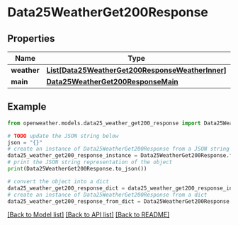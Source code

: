 # Data25WeatherGet200Response


## Properties

Name | Type | Description | Notes
------------ | ------------- | ------------- | -------------
**weather** | [**List[Data25WeatherGet200ResponseWeatherInner]**](Data25WeatherGet200ResponseWeatherInner.md) |  | [optional] 
**main** | [**Data25WeatherGet200ResponseMain**](Data25WeatherGet200ResponseMain.md) |  | [optional] 

## Example

```python
from openweather.models.data25_weather_get200_response import Data25WeatherGet200Response

# TODO update the JSON string below
json = "{}"
# create an instance of Data25WeatherGet200Response from a JSON string
data25_weather_get200_response_instance = Data25WeatherGet200Response.from_json(json)
# print the JSON string representation of the object
print(Data25WeatherGet200Response.to_json())

# convert the object into a dict
data25_weather_get200_response_dict = data25_weather_get200_response_instance.to_dict()
# create an instance of Data25WeatherGet200Response from a dict
data25_weather_get200_response_from_dict = Data25WeatherGet200Response.from_dict(data25_weather_get200_response_dict)
```
[[Back to Model list]](../README.md#documentation-for-models) [[Back to API list]](../README.md#documentation-for-api-endpoints) [[Back to README]](../README.md)


